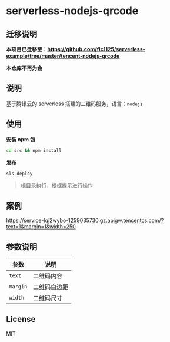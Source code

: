 # serverless-nodejs-qrcode

## 迁移说明

**本项目已迁移至：https://github.com/flc1125/serverless-example/tree/master/tencent-nodejs-qrcode**

**本仓库不再为会**

## 说明

基于腾讯云的 serverless 搭建的二维码服务，语言：`nodejs`

## 使用

**安装 npm 包**

```sh
cd src && npm install
```

**发布**

```sh
sls deploy
```

> 根目录执行，根据提示进行操作

## 案例

https://service-lqj2wybo-1259035730.gz.apigw.tencentcs.com/?text=1&margin=1&width=250

## 参数说明

|参数|说明|
|----|----|
|`text`|二维码内容|
|`margin`|二维码白边距|
|`width`|二维码尺寸|

## License

MIT
